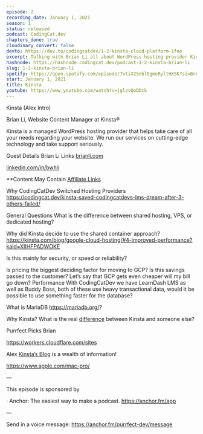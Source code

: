 ```yaml
---
episode: 2
recording_date: January 1, 2021
season: 1
status: released
podcast: CodingCat.dev
chapters_done: true
cloudinary_convert: false
devto: https://dev.to/codingcatdev/1-2-kinsta-cloud-platform-1foo
excerpt: Talking with Brian Li all about WordPress hosting provider Kinsta and why they chose to utilize Google Cloud Platform.
hashnode: https://hashnode.codingcat.dev/podcast-1-2-kinsta-brian-li
slug: 1-2-kinsta-brian-li
spotify: https://open.spotify.com/episode/7vtiX25nblEgmeRyltHXSK?si=BrA12SlmTBOOLQ4j7JCyaA
start: January 1, 2021
title: Kinsta
youtube: https://www.youtube.com/watch?v=jglzvQoDDck
---
```

Kinsta
(Alex Intro)

Brian Li, Website Content Manager at Kinsta®

Kinsta is a managed WordPress hosting provider that helps take care of all your needs regarding your website. We run our services on cutting-edge technology and take support seriously.

Guest Details
Brian Li
Links
<u>brianli.com</u>

<u>linkedin.com/in/bwhli</u>

**Content May Contain <u>Affiliate Links</u>

Why CodingCatDev Switched Hosting Providers
<u>https://codingcat.dev/kinsta-saved-codingcatdevs-lms-dream-after-3-others-failed/</u>

General Questions
What is the difference between shared hosting, VPS, or dedicated hosting?

Why did Kinsta decide to use the shared container approach? <u>https://kinsta.com/blog/google-cloud-hosting/#4-improved-performance?kaid=XIIHFPADWOKE</u>

Is this mainly for security, or speed or reliability?

Is pricing the biggest deciding factor for moving to GCP?
Is this savings passed to the customer? Let’s say that GCP gets even cheaper will my bill go down?
Performance
With CodingCatDev we have LearnDash LMS as well as Buddy Boss, both of these use heavy transactional data, would it be possible to use something faster for the database?

What is MariaDB <u>https://mariadb.org/</u>?

Why Kinsta?
What is the real <u>difference</u> between Kinsta and someone else?

Purrfect Picks
Brian

<u>https://workers.cloudflare.com/sites</u>

Alex
<u>Kinsta’s Blog</u> is a wealth of information!

<u>https://www.apple.com/mac-pro/</u>

—

This episode is sponsored by

· Anchor: The easiest way to make a podcast. https://anchor.fm/app

—

Send in a voice message: https://anchor.fm/purrfect-dev/message